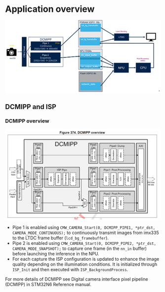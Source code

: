 
# Application overview

![Overview app](../_htmresc/BasicAppOverview.png)

## DCMIPP and ISP

### DCMIPP overview

![DCMIPP overview}](../_htmresc/DCMIPP.JPG)

- Pipe 1 is enabled using `CMW_CAMERA_Start(0, DCMIPP_PIPE1, *ptr_dst, CAMERA_MODE_CONTINUOUS);` to continuously transmit images from imx335 to the LTDC frame buffer (`lcd_bg_framebuffer`).
- Pipe 2 is enabled using `CMW_CAMERA_Start(0, DCMIPP_PIPE2, *ptr_dst, CAMERA_MODE_SNAPSHOT);` to capture one frame (in the `nn_in` buffer) before launching the inference in the NPU.
- For each capture the ISP configuration is updated to enhance the image quality depending on the illumination conditions. It is initialized through `ISP_Init` and then executed with `ISP_BackgroundProcess`.

For more details of DCMIPP see Digital camera interface pixel pipeline (DCMIPP) in STM32N6 Reference manual.

